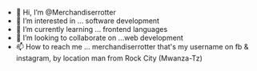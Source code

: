 - 👋 Hi, I’m @Merchandiserrotter
- 👀 I’m interested in ... software development
- 🌱 I’m currently learning ... frontend languages 
- 💞️ I’m looking to collaborate on ...web development
- 📫 How to reach me ... merchandiserrotter that's my username on fb & instagram, by location man from Rock City (Mwanza-Tz)

<!---
Merchandiserrotter/Merchandiserrotter is a ✨ special ✨ repository because its `README.md` (this file) appears on your GitHub profile.
You can click the Preview link to take a look at your changes.
--->

